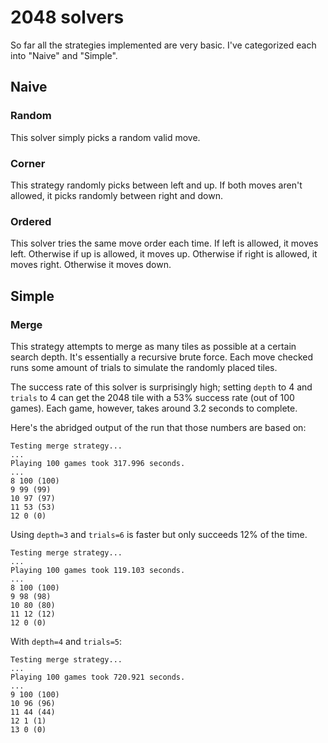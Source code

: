 # 2048 solvers

So far all the strategies implemented are very basic.
I've categorized each into "Naive" and "Simple".


## Naive

### Random
This solver simply picks a random valid move.


### Corner
This strategy randomly picks between left and up.
If both moves aren't allowed, it picks randomly between right and down.


### Ordered
This solver tries the same move order each time.
If left is allowed, it moves left.
Otherwise if up is allowed, it moves up.
Otherwise if right is allowed, it moves right.
Otherwise it moves down.


## Simple

### Merge
This strategy attempts to merge as many tiles as possible at a certain search depth.
It's essentially a recursive brute force.
Each move checked runs some amount of trials to simulate the randomly placed tiles.

The success rate of this solver is surprisingly high; setting `depth` to 4 and `trials` to 4 can get the 2048 tile with a 53% success rate (out of 100 games).
Each game, however, takes around 3.2 seconds to complete.

Here's the abridged output of the run that those numbers are based on:
```
Testing merge strategy...
...
Playing 100 games took 317.996 seconds.
...
8 100 (100)
9 99 (99)
10 97 (97)
11 53 (53)
12 0 (0)
```

Using `depth=3` and `trials=6` is faster but only succeeds 12% of the time.
```
Testing merge strategy...
...
Playing 100 games took 119.103 seconds.
...
8 100 (100)
9 98 (98)
10 80 (80)
11 12 (12)
12 0 (0)
```

With `depth=4` and `trials=5`:
```
Testing merge strategy...
...
Playing 100 games took 720.921 seconds.
...
9 100 (100)
10 96 (96)
11 44 (44)
12 1 (1)
13 0 (0)
```
